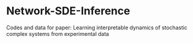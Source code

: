 # Network-SDE-Inference
Codes and data for paper: Learning interpretable dynamics of stochastic complex systems from experimental data
